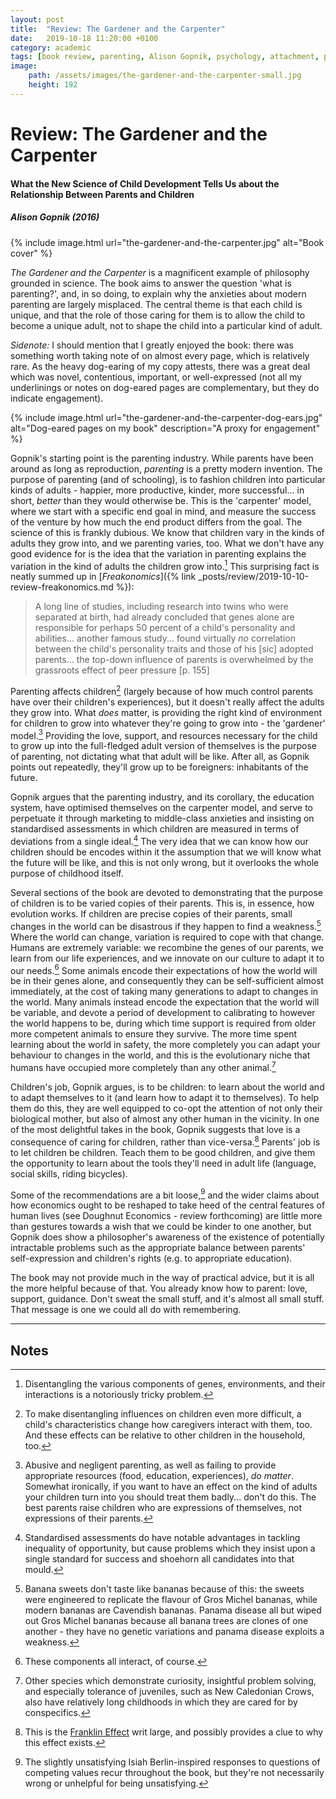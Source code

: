 ```yaml
---
layout: post
title:  "Review: The Gardener and the Carpenter"
date:   2019-10-18 11:20:00 +0100
category: academic
tags: [book review, parenting, Alison Gopnik, psychology, attachment, philosophy of mind, philosophy]
image: 
    path: /assets/images/the-gardener-and-the-carpenter-small.jpg
    height: 192
---
```


# Review: The Gardener and the Carpenter
#### What the New Science of Child Development Tells Us about the Relationship Between Parents and Children
##### Alison Gopnik (2016)

{% include image.html url="the-gardener-and-the-carpenter.jpg" alt="Book cover" %}

_The Gardener and the Carpenter_ is a magnificent example of philosophy grounded in science. The book aims to answer the question 'what is parenting?', and, in so doing, to explain why the anxieties about modern parenting are largely misplaced. The central theme is that each child is unique, and that the role of those caring for them is to allow the child to become a unique adult, not to shape the child into a particular kind of adult. 

_Sidenote:_ I should mention that I greatly enjoyed the book: there was something worth taking note of on almost every page, which is relatively rare. As the heavy dog-earing of my copy attests, there was a great deal which was novel, contentious, important, or well-expressed (not all my underlinings or notes on dog-eared pages are complementary, but they do indicate engagement).

{% include image.html url="the-gardener-and-the-carpenter-dog-ears.jpg" alt="Dog-eared pages on my book" description="A proxy for engagement" %}

Gopnik's starting point is the parenting industry. While parents have been around as long as reproduction, _parenting_ is a pretty modern invention. The purpose of parenting (and of schooling), is to fashion children into particular kinds of adults - happier, more productive, kinder, more successful... in short, _better_ than they would otherwise be. This is the 'carpenter' model, where we start with a specific end goal in mind, and measure the success of the venture by how much the end product differs from the goal. The science of this is frankly dubious. We know that children vary in the kinds of adults they grow into, and we parenting varies, too. What we don't have any good evidence for is the idea that the variation in parenting explains the variation in the kind of adults the children grow into.[^1] This surprising fact is neatly summed up in [_Freakonomics_]({% link _posts/review/2019-10-10-review-freakonomics.md %}): 

> A long line of studies, including research into twins who were separated at birth, had already concluded that genes alone are responsible for perhaps 50 percent of a child's personality and abilities...  another famous study... found virtually _no_ correlation between the child's personality traits and those of his [sic] adopted parents... the top-down influence of parents is overwhelmed by the grassroots effect of peer pressure [p. 155]

Parenting affects children[^2] (largely because of how much control parents have over their children's experiences), but it doesn't really affect the adults they grow into. What _does_ matter, is providing the right kind of environment for children to grow into whatever they're going to grow into - the 'gardener' model.[^3] Providing the love, support, and resources necessary for the child to grow up into the full-fledged adult version of themselves is the purpose of parenting, not dictating what that adult will be like. After all, as Gopnik points out repeatedly, they'll grow up to be foreigners: inhabitants of the future. 

Gopnik argues that the parenting industry, and its corollary, the education system, have optimised themselves on the carpenter model, and serve to perpetuate it through marketing to middle-class anxieties and insisting on standardised assessments in which children are measured in terms of deviations from a single ideal.[^4] The very idea that we can know how our children should be encodes within it the assumption that we will know what the future will be like, and this is not only wrong, but it overlooks the whole purpose of childhood itself. 

Several sections of the book are devoted to demonstrating that the purpose of children is to be varied copies of their parents. This is, in essence, how evolution works. If children are precise copies of their parents, small changes in the world can be disastrous if they happen to find a weakness.[^5] Where the world can change, variation is required to cope with that change. Humans are extremely variable: we recombine the genes of our parents, we learn from our life experiences, and we innovate on our culture to adapt it to our needs.[^6] Some animals encode their expectations of how the world will be in their genes alone, and consequently they can be self-sufficient almost immediately, at the cost of taking many generations to adapt to changes in the world. Many animals instead encode the expectation that the world will be variable, and devote a period of development to calibrating to however the world happens to be, during which time support is required from older more competent animals to ensure they survive. The more time spent learning about the world in safety, the more completely you can adapt your behaviour to changes in the world, and this is the evolutionary niche that humans have occupied more completely than any other animal.[^7]

Children's job, Gopnik argues, is to be children: to learn about the world and to adapt themselves to it (and learn how to adapt it to themselves). To help them do this, they are well equipped to co-opt the attention of not only their biological mother, but also of almost any other human in the vicinity. In one of the most delightful takes in the book, Gopnik suggests that love is a consequence of caring for children, rather than vice-versa.[^8] Parents' job is to let children be children. Teach them to be good children, and give them the opportunity to learn about the tools they'll need in adult life (language, social skills, riding bicycles).

Some of the recommendations are a bit loose,[^9] and the wider claims about how economics ought to be reshaped to take heed of the central features of human lives (see Doughnut Economics - review forthcoming) are little more than gestures towards a wish that we could be kinder to one another, but Gopnik does show a philosopher's awareness of the existence of potentially intractable problems such as the appropriate balance between parents' self-expression and children's rights (e.g. to appropriate education).

The book may not provide much in the way of practical advice, but it is all the more helpful because of that. You already know how to parent: love, support, guidance. Don't sweat the small stuff, and it's almost all small stuff. That message is one we could all do with remembering.

---
## Notes

[^1]: Disentangling the various components of genes, environments, and their interactions is a notoriously tricky problem.

[^2]: To make disentangling influences on children even more difficult, a child's characteristics change how caregivers interact with them, too. And these effects can be relative to other children in the household, too.

[^3]: Abusive and negligent parenting, as well as failing to provide appropriate resources (food, education, experiences), _do matter_. Somewhat ironically, if you want to have an effect on the kind of adults your children turn into you should treat them badly... don't do this. The best parents raise children who are expressions of themselves, not expressions of their parents.

[^4]: Standardised assessments do have notable advantages in tackling inequality of opportunity, but cause problems which they insist upon a single standard for success and shoehorn all candidates into that mould.

[^5]: Banana sweets don't taste like bananas because of this: the sweets were engineered to replicate the flavour of Gros Michel bananas, while modern bananas are Cavendish bananas. Panama disease all but wiped out Gros Michel bananas because all banana trees are clones of one another - they have no genetic variations and panama disease exploits a weakness. 

[^6]: These components all interact, of course.

[^7]: Other species which demonstrate curiosity, insightful problem solving, and especially tolerance of juveniles, such as New Caledonian Crows, also have relatively long childhoods in which they are cared for by conspecifics.

[^8]: This is the [Franklin Effect](https://en.wikipedia.org/wiki/Ben_Franklin_effect) writ large, and possibly provides a clue to why this effect exists.

[^9]: The slightly unsatisfying Isiah Berlin-inspired responses to questions of competing values recur throughout the book, but they're not necessarily wrong or unhelpful for being unsatisfying.